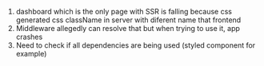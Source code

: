 1. dashboard which is the only page with SSR is falling because css generated css className in server with diferent name
   that frontend
2. Middleware allegedly can resolve that but when trying to use it, app crashes
3. Need to check if all dependencies are being used (styled component for example)
